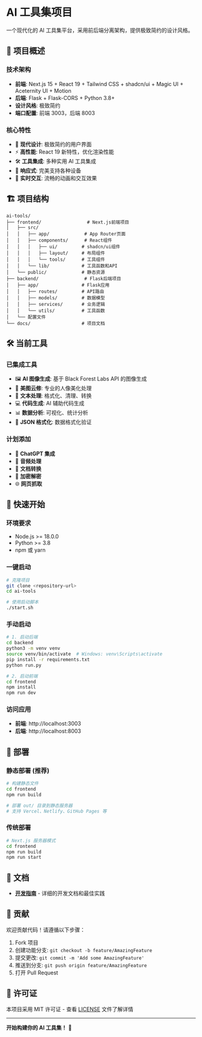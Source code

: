 # AI 工具集项目

一个现代化的 AI 工具集平台，采用前后端分离架构，提供极致简约的设计风格。

## 🎯 项目概述

### 技术架构

- **前端**: Next.js 15 + React 19 + Tailwind CSS + shadcn/ui + Magic UI + Aceternity UI + Motion
- **后端**: Flask + Flask-CORS + Python 3.8+
- **设计风格**: 极致简约
- **端口配置**: 前端 3003，后端 8003

### 核心特性

- 🎨 **现代设计**: 极致简约的用户界面
- ⚡ **高性能**: React 19 新特性，优化渲染性能
- 🛠️ **工具集成**: 多种实用 AI 工具集成
- 📱 **响应式**: 完美支持各种设备
- 🔄 **实时交互**: 流畅的动画和交互效果

## 🏗️ 项目结构

```
ai-tools/
├── frontend/                 # Next.js前端项目
│   ├── src/
│   │   ├── app/             # App Router页面
│   │   ├── components/      # React组件
│   │   │   ├── ui/         # shadcn/ui组件
│   │   │   ├── layout/     # 布局组件
│   │   │   └── tools/      # 工具组件
│   │   └── lib/            # 工具函数和API
│   └── public/             # 静态资源
├── backend/                 # Flask后端项目
│   ├── app/                # Flask应用
│   │   ├── routes/         # API路由
│   │   ├── models/         # 数据模型
│   │   ├── services/       # 业务逻辑
│   │   └── utils/          # 工具函数
│   └── 配置文件
└── docs/                   # 项目文档
```

## 🛠️ 当前工具

### 已集成工具

- 🖼️ **AI 图像生成**: 基于 Black Forest Labs API 的图像生成
- 🎨 **美图云修**: 专业的人像美化处理
- 📝 **文本处理**: 格式化、清理、转换
- 💻 **代码生成**: AI 辅助代码生成
- 📊 **数据分析**: 可视化、统计分析
- 🔧 **JSON 格式化**: 数据格式化验证

### 计划添加

- 🤖 **ChatGPT 集成**
- 🎵 **音频处理**
- 📄 **文档转换**
- 🔐 **加密解密**
- 🌐 **网页抓取**

## 🚀 快速开始

### 环境要求

- Node.js >= 18.0.0
- Python >= 3.8
- npm 或 yarn

### 一键启动

```bash
# 克隆项目
git clone <repository-url>
cd ai-tools

# 使用启动脚本
./start.sh
```

### 手动启动

```bash
# 1. 启动后端
cd backend
python3 -m venv venv
source venv/bin/activate  # Windows: venv\Scripts\activate
pip install -r requirements.txt
python run.py

# 2. 启动前端
cd frontend
npm install
npm run dev
```

### 访问应用

- **前端**: http://localhost:3003
- **后端**: http://localhost:8003

## 🚀 部署

### 静态部署 (推荐)

```bash
# 构建静态文件
cd frontend
npm run build

# 部署 out/ 目录到静态服务器
# 支持 Vercel、Netlify、GitHub Pages 等
```

### 传统部署

```bash
# Next.js 服务器模式
cd frontend
npm run build
npm run start
```

## 📖 文档

- **[开发指南](./DEVELOPMENT.md)** - 详细的开发文档和最佳实践

## 🤝 贡献

欢迎贡献代码！请遵循以下步骤：

1. Fork 项目
2. 创建功能分支: `git checkout -b feature/AmazingFeature`
3. 提交更改: `git commit -m 'Add some AmazingFeature'`
4. 推送到分支: `git push origin feature/AmazingFeature`
5. 打开 Pull Request

## 📄 许可证

本项目采用 MIT 许可证 - 查看 [LICENSE](LICENSE) 文件了解详情

---

**开始构建你的 AI 工具集！** 🚀
